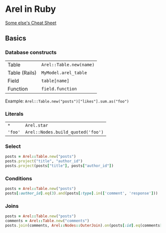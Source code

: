 # Arel in Ruby

[Some else's Cheat Sheet](https://gist.github.com/ProGM/c6df08da14708dcc28b5ca325df37ceb)

## Basics

### Database constructs

|               |                         |
| ------------- | ----------------------- |
| Table         | `Arel::Table.new(name)` |
| Table (Rails) | `MyModel.arel_table`    |
| Field         | `table[name]`           |
| Function      | `field.function`        |

Example: `Arel::Table.new("posts")["likes"].sum.as("foo")`

### Literals

|         |                                   |
| ------- | --------------------------------- |
| `*`     | `Arel.star`                       |
| `'foo'` | `Arel::Nodes.build_quoted('foo')` |

### Select

```rb
posts = Arel::Table.new("posts")
posts.project("title", "author_id")
posts.project(posts["title"], posts["author_id"])
```

### Conditions

```rb
posts = Arel::Table.new("posts")
posts[:author_id].eq(3).and(posts[:type].in(['comment', 'response']))
```

### Joins

```rb
posts = Arel::Table.new("posts")
comments = Arel::Table.new("comments")
posts.join(comments, Arel::Nodes::OuterJoin).on(posts[:id].eq(comments[:post_id]))
```
